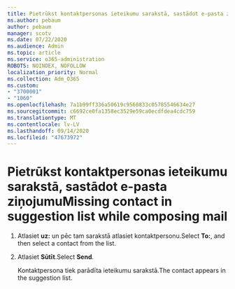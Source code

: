 ```yaml
---
title: Pietrūkst kontaktpersonas ieteikumu sarakstā, sastādot e-pasta ziņojumu
ms.author: pebaum
author: pebaum
manager: scotv
ms.date: 07/22/2020
ms.audience: Admin
ms.topic: article
ms.service: o365-administration
ROBOTS: NOINDEX, NOFOLLOW
localization_priority: Normal
ms.collection: Adm_O365
ms.custom:
- "3700001"
- "1060"
ms.openlocfilehash: 7a1b99ff336a50619c9560833c05785546634e27
ms.sourcegitcommit: c6692ce0fa1358ec3529e59ca0ecdfdea4cdc759
ms.translationtype: MT
ms.contentlocale: lv-LV
ms.lasthandoff: 09/14/2020
ms.locfileid: "47673972"
---
```

# <a name="missing-contact-in-suggestion-list-while-composing-mail"></a><span data-ttu-id="b4c40-102">Pietrūkst kontaktpersonas ieteikumu sarakstā, sastādot e-pasta ziņojumu</span><span class="sxs-lookup"><span data-stu-id="b4c40-102">Missing contact in suggestion list while composing mail</span></span>

1. <span data-ttu-id="b4c40-103">Atlasiet **uz:** un pēc tam sarakstā atlasiet kontaktpersonu.</span><span class="sxs-lookup"><span data-stu-id="b4c40-103">Select **To:**, and then select a contact from the list.</span></span>
2. <span data-ttu-id="b4c40-104">Atlasiet **Sūtīt**.</span><span class="sxs-lookup"><span data-stu-id="b4c40-104">Select **Send**.</span></span>

    <span data-ttu-id="b4c40-105">Kontaktpersona tiek parādīta ieteikumu sarakstā.</span><span class="sxs-lookup"><span data-stu-id="b4c40-105">The contact appears in the suggestion list.</span></span>